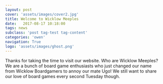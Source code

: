 ```yaml
---
layout: post
cover: 'assets/images/cover2.jpg'
title: Welcome to Wicklow Meeples
date:   2017-08-17 10:18:00
tags: news
subclass: 'post tag-test tag-content'
categories: 'owen'
navigation: True
logo: 'assets/images/ghost.png'
---
```


Thanks for taking the time to visit our website. Who are Wicklow Meeples? We are a bunch of board game enthusiasts who just changed our name from Wicklow Boardgamers to annoy our mate Ugo!  We still want to share our love of board games every second Tuesday though.
